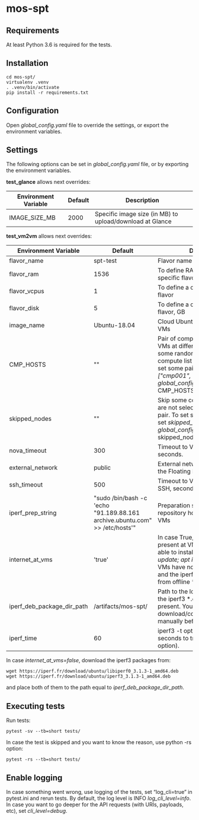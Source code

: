 # mos-spt

Requirements
--
 At least Python 3.6 is required for the tests.

Installation
--
```
cd mos-spt/
virtualenv .venv
. .venv/bin/activate
pip install -r requirements.txt
```

Configuration
--
 Open _global_config.yaml_ file to override the settings, or export the 
 environment variables.

Settings
--
 The following options can be set in _global_config.yaml_ file, or by exporting
 the environment variables.

**test_glance** allows next overrides:

| Environment Variable | Default | Description |
| --- | --- | --- |
| IMAGE_SIZE_MB | 2000 | Specific image size (in MB) to upload/download at Glance |

**test_vm2vm** allows next overrides:

| Environment Variable | Default | Description |
| --- | --- | --- |
| flavor_name | spt-test | Flavor name |
| flavor_ram | 1536 | To define RAM allocation for specific flavor, MB |
| flavor_vcpus | 1 | To define a count of vCPU for flavor |
| flavor_disk | 5 | To define a count of disks on flavor, GB |
| image_name | Ubuntu-18.04 | Cloud Ubuntu image to create VMs |
| CMP_HOSTS | "" | Pair of compute hosts to create VMs at different hosts. By default, some random pair from nova compute list will be selected. To set some pair, set _CMP_HOSTS: ["cmp001", "cmp002"]_ in _global_config.yaml_ file, or export CMP_HOSTS="cmp001,cmp002". | 
| skipped_nodes | "" | Skip some compute hosts, so they are not selected at CMP_HOSTS pair. To set some nodes to skip, set _skipped_nodes: ["cmp003"]_ in _global_config.yaml_ file, or export skipped_nodes="cmp003".|
| nova_timeout | 300 | Timeout to VM to be ACTIVE, seconds. |
| external_network | public | External network name to allocate the Floating IPs |
| ssh_timeout | 500 | Timeout to VM to be reachable via SSH, seconds. |
| iperf_prep_string | "sudo /bin/bash -c 'echo \"91.189.88.161        archive.ubuntu.com\" >> /etc/hosts'" | Preparation string to set ubuntu repository host in /etc/hosts of VMs |
| internet_at_vms | 'true' | In case True, the Internet is present at VMs, and the tests are able to install iperf3 by _apt update; apt install iperf3_. In case VMs have no Internet, set 'false' and the iperf3 will be installed from offline *.deb packages. |
| iperf_deb_package_dir_path | /artifacts/mos-spt/ | Path to the local directory where the iperf3 *.deb packages are present. You need to download/copy them there manually beforehand. |
| iperf_time | 60 | iperf3 -t option value: time in seconds to transmit for (iperf -t option). |

 In case _internet_at_vms=false_, download the iperf3 packages from:
```
wget https://iperf.fr/download/ubuntu/libiperf0_3.1.3-1_amd64.deb 
wget https://iperf.fr/download/ubuntu/iperf3_3.1.3-1_amd64.deb 
```
 and place both of them to the path equal to _iperf_deb_package_dir_path_.

Executing tests
--
 Run tests:
```
pytest -sv --tb=short tests/
```
 In case the test is skipped and you want to know the reason, use python -rs option:
```
pytest -rs --tb=short tests/
```

Enable logging
--
 In case something went wrong, use logging of the tests, set “log_cli=true” 
 in pytest.ini and rerun tests. By default, the log level is INFO 
 _log_cli_level=info_. In case you want to go deeper for the API requests 
 (with URIs, payloads, etc), set _cli_level=debug_.
